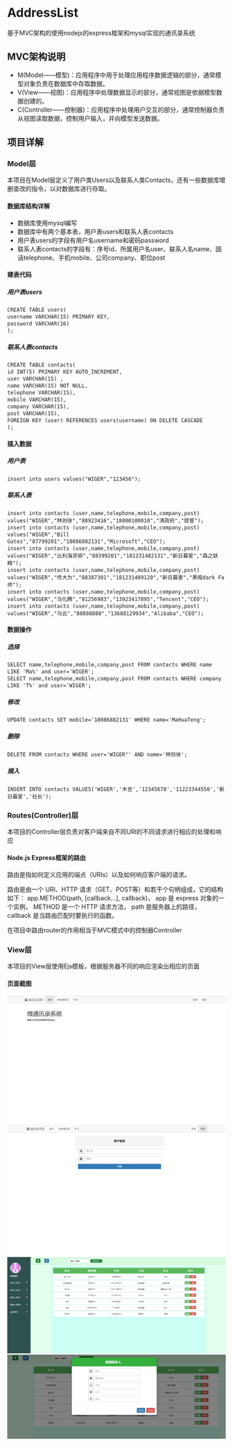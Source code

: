 # AddressList
基于MVC架构的使用nodejs的express框架和mysql实现的通讯录系统

## MVC架构说明
* M(Model——模型)：应用程序中用于处理应用程序数据逻辑的部分，通常模型对象负责在数据库中存取数据。
* V(View——视图)：应用程序中处理数据显示的部分，通常视图是依据模型数据创建的。
* C(Controller——控制器)：应用程序中处理用户交互的部分，通常控制器负责从视图读取数据，控制用户输入，并向模型发送数据。

## 项目详解

### Model层
本项目在Model层定义了用户类Users以及联系人类Contacts，还有一些数据库增删查改的指令，以对数据库进行存取。

#### 数据库结构详解
* 数据库使用mysql编写
* 数据库中有两个基本表，用户表users和联系人表contacts
* 用户表users的字段有用户名username和密码password
* 联系人表contacts的字段有：序号id、所属用户名user、联系人名name、固话telephone、手机mobile、公司company、职位post

#### 建表代码
##### 用户表users
    CREATE TABLE users(
    username VARCHAR(15) PRIMARY KEY,
    password VARCHAR(16)
    );

##### 联系人表contacts
    CREATE TABLE contacts(
    id INT(5) PRIMARY KEY AUTO_INCREMENT,
    user VARCHAR(15) ,
    name VARCHAR(15) NOT NULL,
    telephone VARCHAR(15),
    mobile VARCHAR(15),
    company VARCHAR(15),
    post VARCHAR(15),
    FOREIGN KEY (user) REFERENCES users(username) ON DELETE CASCADE
    );

#### 插入数据
##### 用户表
    insert into users values("WIGER","123456");

##### 联系人表
    insert into contacts (user,name,telephone,mobile,company,post) values("WIGER","林则徐","88923416","18000100010","清政府","提督");
    insert into contacts (user,name,telephone,mobile,company,post) values("WIGER","Bill Gates","87799201","18086882131","Microsoft","CEO");
    insert into contacts (user,name,telephone,mobile,company,post) values("WIGER","比利海灵顿","88399201","181231482131","新日暮里","森之妖精");
    insert into contacts (user,name,telephone,mobile,company,post) values("WIGER","佟大为","88387301","181231489120","新日暮里","黑暗dark Fa师");
    insert into contacts (user,name,telephone,mobile,company,post) values("WIGER","马化腾","81256983","13923417895","Tencent","CEO");
    insert into contacts (user,name,telephone,mobile,company,post) values("WIGER","马云","88888888","13688129934","Alibaba","CEO");

#### 数据操作
##### 选择
    SELECT name,telephone,mobile,company,post FROM contacts WHERE name LIKE 'Ma%' and user='WIGER';
    SELECT name,telephone,mobile,company,post FROM contacts WHERE company LIKE 'T%' and user='WIGER';

##### 修改
    UPDATE contacts SET mobile='18086882131' WHERE name='MaHuaTeng';

##### 删除
    DELETE FROM contacts WHERE user='WIGER"' AND name='林则徐';

##### 插入
    INSERT INTO contacts VALUES('WIGER','木吉','12345678','11223344556','新日暮里','社长');

### Routes(Controller)层

本项目的Controller层负责对客户端来自不同URI的不同请求进行相应的处理和响应

#### Node.js Express框架的路由

路由是指如何定义应用的端点（URIs）以及如何响应客户端的请求。

路由是由一个 URI、HTTP 请求（GET、POST等）和若干个句柄组成，它的结构如下： app.METHOD(path, [callback...], callback)， app 是 express 对象的一个实例， METHOD 是一个 HTTP 请求方法， path 是服务器上的路径， callback 是当路由匹配时要执行的函数。

在项目中路由router的作用相当于MVC模式中的控制器Controller

### View层

本项目的View层使用Ejs模板，根据服务器不同的响应渲染出相应的页面

#### 页面截图

![主页](public/images/主页.png "主页")
![登录/注册](public/images/登录.png "登录/注册页")
![通讯录](public/images/通讯录.png "通讯录页")
![新增/修改](public/images/新增.png "新增/修改页")
